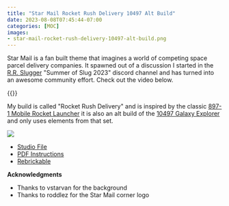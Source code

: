```yaml
---
title: "Star Mail Rocket Rush Delivery 10497 Alt Build"
date: 2023-08-08T07:45:44-07:00
categories: [MOC]
images:
- star-mail-rocket-rush-delivery-10497-alt-build.png
---
```


Star Mail is a fan built theme that imagines a world of competing space parcel delivery companies. It spawned out of a discussion I started in the [R.R. Slugger](https://www.youtube.com/@RRSlugger) "Summer of Slug 2023" discord channel and has turned into an awesome community effort. Check out the video below.

{{<youtube g4PDmgxZ1Y8 >}}

My build is called "Rocket Rush Delivery" and is inspired by the classic [897-1 Mobile Rocket Launcher](https://rebrickable.com/sets/897-1/mobile-rocket-launcher/#parts) it is also an alt build of the [10497 Galaxy Explorer](https://www.lego.com/en-us/product/galaxy-explorer-10497) and only uses elements from that set.

[![](/star-mail-rocket-rush-delivery-10497-alt-build.png)](/star-mail-rocket-rush-delivery-10497-alt-build.pdf)

- [Studio File](/star-mail-rocket-rush-delivery-10497-alt-build.io)
- [PDF Instructions](/star-mailu-rocket-rush-delivery-10497-alt-build.pdf)
- [Rebrickable](https://rebrickable.com/mocs/MOC-155654/bricktoad/star-mail-rocket-rush-delivery-10497-alt-build/#details)

**Acknowledgments**

- Thanks to vstarvan for the background
- Thanks to roddlez for the Star Mail corner logo
